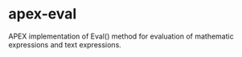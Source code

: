 # apex-eval

APEX implementation of Eval() method for evaluation of mathematic expressions and text expressions.
